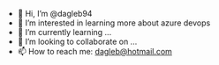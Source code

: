 - 👋 Hi, I’m @dagleb94
- 👀 I’m interested in learning more about azure devops
- 🌱 I’m currently learning ...
- 💞️ I’m looking to collaborate on ...
- 📫 How to reach me: dagleb@hotmail.com

<!---
dagleb94/dagleb94 is a ✨ special ✨ repository because its `README.md` (this file) appears on your GitHub profile.
You can click the Preview link to take a look at your changes.

--->
